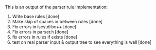 This is an output of the parser rule
Implementation:
1. Write base rules [done]
2. Make skip of spaces in between rules [done]
3. Fix errors in iscstdlibc++ [done]
4. Fix errors in parser.h     [done]
5. fix errors in rules if exists [done]
6. test on real parser input & output tree to see everything is well [done]